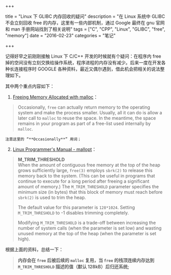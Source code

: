+++

title = "Linux 下 GLIBC 内存回收的疑问"
description = "在 Linux 系统中 GLIBC 不会立刻回收 free 的内存，这里有一些内部机制，通过 Google 最终在 gnu 官网和 man 手册网站找到了相关说明"
tags = ["C", "CPP", "Linux", "GLIBC",  "free", "memory"]
date = "2016-02-23"
categories = "笔记"

+++

记得好早之前刚刚接触 Linux 下 C/C++ 开发的时候就有个疑问：在程序内 free 掉的空间没有立刻交换给操作系统，程序进程的内存没有减少。后来一度在开发各种长连接程序时 GOOGLE 各种资料，最近又偶尔遇到，借此机会把相关的说法整理如下。

其中两个重点内容如下：

1. [Freeing Memory Allocated with malloc](http://www.gnu.org/software/libc/manual/html_node/Freeing-after-Malloc.html)：

> Occasionally, `free` can actually return memory to the operating system and make the process smaller. Usually, all it can do is allow a later call to `malloc` to reuse the space. In the meantime, the space remains in your program as part of a free-list used internally by `malloc`.

	注意这里的 “**Occasionally**” 用词；

2. [Linux Programmer's Manual - mallopt](http://man7.org/linux/man-pages/man3/mallopt.3.html)：

> **M_TRIM_THRESHOLD**  
> When the amount of contiguous free memory at the top of the
> heap grows sufficiently large, `free(3)` employs `sbrk(2)` to
> release this memory back to the system.  (This can be useful
> in programs that continue to execute for a long period after
> freeing a significant amount of memory.)  The `M_TRIM_THRESHOLD`
> parameter specifies the minimum size (in bytes) that this
> block of memory must reach before `sbrk(2)` is used to trim the
> heap.
> 
> The default value for this parameter is `128*1024`. Setting `M_TRIM_THRESHOLD` to -1 disables trimming completely.
> 
> Modifying `M_TRIM_THRESHOLD` is a trade-off between increasing
> the number of system calls (when the parameter is set low) and
> wasting unused memory at the top of the heap (when the
parameter is set high).
>

根据上面的资料，总结一下：

> **内存会在 `free` 后被后续的 `malloc` 复用，当 `free` 的栈顶连续内存达到 `M_TRIM_THRESHOLD` 描述的值（默认 128kB）后归还系统;**
